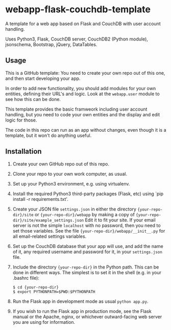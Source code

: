 # webapp-flask-couchdb-template

A template for a web app based on Flask and CouchDB with user account handling.

Uses Python3, Flask, CouchDB server, CouchDB2 (Python module), jsonschema,
Bootstrap, jQuery, DataTables.

## Usage

This is a GitHub template: You need to create your own repo out of
this one, and then start developing your app.

In order to add new functionality, you should add modules for your own
entities, defining their URL's and logic. Look at the `webapp.user` module
to see how this can be done.

This template provides the basic framweork including user account
handling, but you need to code your own entities and the display and
edit logic for those.

The code in this repo can run as an app without changes, even though
it is a template, but it won't do anything useful.

## Installation

1. Create your own GitHub repo out of this repo.

2. Clone your repo to your own work computer, as usual.

4. Set up your Python3 environment, e.g. using virtualenv.

5. Install the required Python3 third-party packages (Flask, etc) using
   `pip install -r requirements.txt'.
   
6. Create your JSON file `settings.json` in either the directory
   `{your-repo-dir}/site` or `{your-repo-dir}/webapp` by
   making a copy of `{your-repo-dir}/site/example_settings.json`
   Edit it to fit your site.
   If your email server is not the simple `localhost` with no password,
   then you need to set those variables. See the file
   `{your-repo-dir}/webapp/__init__.py` for all email-related settings
   variables.

7. Set up the CouchDB database that your app will use, and add the name of
   it, any required username and password for it, in your `settings.json`
   file.

8. Include the directory `{your-repo-dir}` in the Python path. This
   can be done in different ways. The simplest is to set it in the shell
   (e.g. in your .bashrc file):
   ```
   $ cd {your-repo-dir}
   $ export PYTHONPATH=$PWD:$PYTHONPATH
   ```

9. Run the Flask app in development mode as usual `python app.py`.

10. If you wish to run the Flask app in production mode, see the Flask
   manual or the Apache, nginx, or whichever outward-facing web server you
   are using for information.
